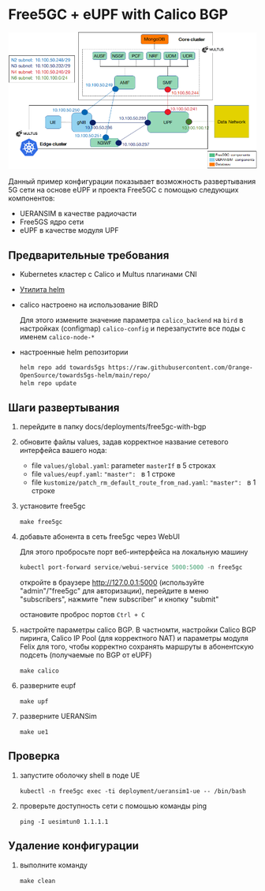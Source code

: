 # Free5GC + eUPF with Calico BGP


![](/docs/deployments/free5gc-with-bgp/schema.png)

Данный пример конфигурации показывает возможность развертывания 5G сети на основе eUPF и проекта Free5GC с помощью следующих компонентов:
- UERANSIM в качестве радиочасти
- Free5GS ядро сети
- eUPF в качестве модуля UPF

## Предварительные требования

- Kubernetes кластер с Calico и Multus плагинами CNI
- [Утилита helm](https://helm.sh/docs/intro/install/)
- calico настроено на использование BIRD

    Для этого измените значение параметра `calico_backend` на `bird` в настройках (configmap) `calico-config` и перезапустите все поды с именем `calico-node-*`


- настроенные helm репозитории

    ```
    helm repo add towards5gs https://raw.githubusercontent.com/Orange-OpenSource/towards5gs-helm/main/repo/
    helm repo update
    ```


## Шаги развертывания
1. перейдите в папку docs/deployments/free5gc-with-bgp
1. обновите файлы values, задав корректное название сетевого интерфейса вашего нода:
    - file `values/global.yaml`: parameter `masterIf` в 5 строках
    - file `values/eupf.yaml`:  `"master": ` в 1 строке
    - file `kustomize/patch_rm_default_route_from_nad.yaml`: `"master": ` в 1 строке 

1. установитe free5gc

    `make free5gc`

1. добавьте абонента в сеть free5gc через WebUI

    Для этого пробросьте порт веб-интерфейса на локальную машину

    ```powershell
    kubectl port-forward service/webui-service 5000:5000 -n free5gc
    ```

    откройте в браузере http://127.0.0.1:5000 (используйте "admin"/"free5gc" для авторизации), перейдите в меню "subscribers", нажмите "new subscriber" и кнопку "submit"

    остановите проброс портов `Ctrl + C`

1. настройте параметры calico BGP. В частномти, настройки Calico BGP пиринга, Calico IP Pool (для корректного NAT) и параметры модуля Felix для того, чтобы корректно сохранять маршруты в абонентскую подсеть (получаемые по BGP от eUPF)

    `make calico`

1. разверните eupf

    `make upf`

1. разверните UERANSim

    `make ue1`

## Проверка

1. запустите оболочку shell в поде UE

    `kubectl -n free5gc exec -ti deployment/ueransim1-ue -- /bin/bash`

1. проверьте доступность сети с помошью команды ping

    `ping -I uesimtun0 1.1.1.1`

## Удаление конфигурации

1. выполните команду

    `make clean`
